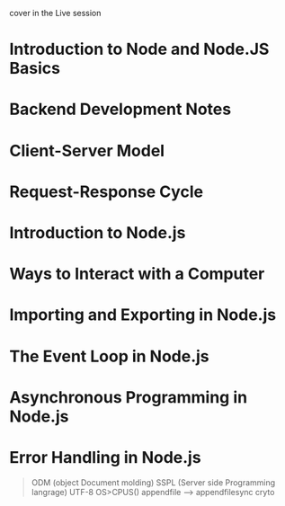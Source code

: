 cover in the Live session

# Introduction to Node and Node.JS Basics
# Backend Development Notes
# Client-Server Model
# Request-Response Cycle
# Introduction to Node.js
# Ways to Interact with a Computer
# Importing and Exporting in Node.js
# The Event Loop in Node.js
# Asynchronous Programming in Node.js
# Error Handling in Node.js



> ODM   (object Document molding)
> SSPL  (Server side Programming langrage)
> UTF-8
> OS>CPUS()
> appendfile --> appendfilesync
> cryto